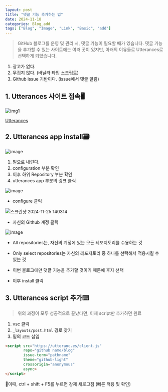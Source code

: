 ```yaml
---
layout: post
title: "댓글 기능 추가하는 법"
date: 2024-11-18
categories: Blog_add
tags: ["Blog", "Image", "Link", "Basic", "add"]
---
```




> GitHub 블로그를 운영 및 관리 시, 댓글 기능이 필요할 때가 있습니다. 
> 댓글 기능을 추가할 수 있는 사이트에는 여러 곳이 있지만, 아래의 이유들로 Utterances로 선택하게 되었습니다.

1. 광고가 없다. 
2. 무겁지 않다. (바닐라 타입 스크립트)
3. Github issue 기반이다. (issue에서 댓글 알림)
## 1. Utterances 사이트 접속🖥️

![img1](https://github.com/user-attachments/assets/b1a9e268-26e1-47bf-9ecc-f38cff17b554)

[Utterances](https://utteranc.es/)

## 2. Utterances app install🗃️
![image](https://github.com/user-attachments/assets/e53d477b-ad4d-4b21-aa20-e01dc1cd08b2)

1. 밑으로 내린다.  
2. configuration 부분 확인
3. 이후 하위 Repository 부분 확인
4. utterances app 부분의 링크 클릭

![image](https://github.com/user-attachments/assets/980c68f8-ccd7-4d33-bd1c-28ffc3f33c68)
* configure 클릭

![스크린샷 2024-11-25 140314](https://github.com/user-attachments/assets/7f91ca69-e898-44af-981d-ef15026fcba0)
* 자신의 Github 계정 클릭

![image](https://github.com/user-attachments/assets/8da24f42-31f5-4819-9a0d-8041bfd0f4f7)
* All repositories는, 자신의 계정에 있는 모든 레포지토리를 수용하는 것
* Only select repositories는 자신의 레포지토리 중 하나를 선택해서 적용시킬 수 있는 것

* 이번 블로그에만 댓글 기능을 추가할 것이기 때문에 후자 선택
* 이후 install 클릭

## 3. Utterances script 추가⌨️

> 위의 과정이 모두 성공적으로 끝났다면, 이제 script만 추가하면 완료

1. vsc 클릭
2. `_layouts/post.html` 경로 찾기
3. 밑의 코드 삽입  

```html 
<script src="https://utteranc.es/client.js"
        repo="github name/blog"
        issue-term="pathname"
        theme="github-light"
        crossorigin="anonymous"
        async>
</script>
```

📢이때, ctrl + shift + F5를 누르면 강제 새로고침 (빠른 적용 및 확인)



